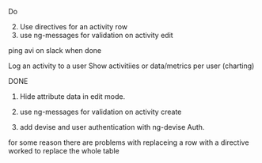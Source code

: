 
Do

2. Use directives for an activity row
3. use ng-messages for validation on activity edit

ping avi on slack when done

Log an activity to a user
Show activitiies or data/metrics per user (charting)

DONE

1. Hide attribute data in edit mode.

3. use ng-messages for validation on activity create

4. add devise and user authentication with ng-devise Auth.



for some reason there are problems with replaceing a row with a directive
worked to replace the whole table